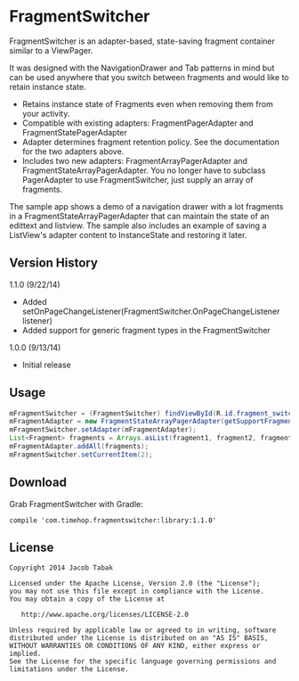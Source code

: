 FragmentSwitcher
================

FragmentSwitcher is an adapter-based, state-saving fragment container similar to a ViewPager.

It was designed with the NavigationDrawer and Tab patterns in mind but can be used
anywhere that you switch between fragments and would like to retain instance state.

* Retains instance state of Fragments even when removing them from your activity.
* Compatible with existing adapters: FragmentPagerAdapter and FragmentStatePagerAdapter
* Adapter determines fragment retention policy.  See the documentation for the two adapters above.
* Includes two new adapters: FragmentArrayPagerAdapter and FragmentStateArrayPagerAdapter. You no
longer have to subclass PagerAdapter to use FragmentSwitcher, just supply an array of fragments.

The sample app shows a demo of a navigation drawer with a lot fragments in a 
FragmentStateArrayPagerAdapter that can maintain the state of an edittext and listview.  The sample
also includes an example of saving a ListView's adapter content to InstanceState and restoring it
later.

Version History
---------------
1.1.0 (9/22/14)
* Added setOnPageChangeListener(FragmentSwitcher.OnPageChangeListener listener)
* Added support for generic fragment types in the FragmentSwitcher

1.0.0 (9/13/14)
* Initial release

Usage
-----

```java
mFragmentSwitcher = (FragmentSwitcher) findViewById(R.id.fragment_switcher)
mFragmentAdapter = new FragmentStateArrayPagerAdapter(getSupportFragmentManager());
mFragmentSwitcher.setAdapter(mFragmentAdapter);
List<Fragment> fragments = Arrays.asList(fragment1, fragment2, fragment3);
mFragmentAdapter.addAll(fragments);
mFragmentSwitcher.setCurrentItem(2);
```

Download
--------
Grab FragmentSwitcher with Gradle:

    compile 'com.timehop.fragmentswitcher:library:1.1.0'

License
-------
    Copyright 2014 Jacob Tabak

    Licensed under the Apache License, Version 2.0 (the "License");
    you may not use this file except in compliance with the License.
    You may obtain a copy of the License at

       http://www.apache.org/licenses/LICENSE-2.0

    Unless required by applicable law or agreed to in writing, software
    distributed under the License is distributed on an "AS IS" BASIS,
    WITHOUT WARRANTIES OR CONDITIONS OF ANY KIND, either express or implied.
    See the License for the specific language governing permissions and
    limitations under the License.